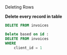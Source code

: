 Deleting Rows

**Delete every record in table**
```sql
DELETE FROM invoices

Delete based on id :
DELETE FROM invoices 
WHERE
    client_id = 1
```